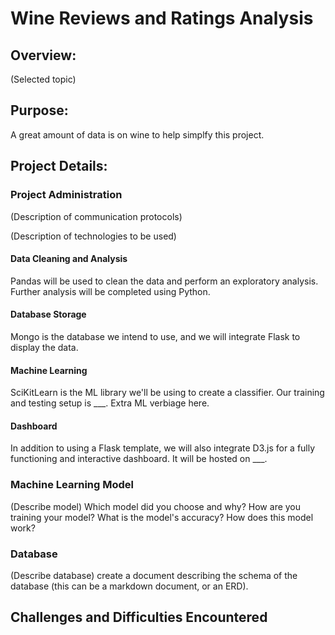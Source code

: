 # Wine Reviews and Ratings Analysis

## Overview:
(Selected topic)

## Purpose:
A great amount of data is on wine to help simplfy this project.


## Project Details:

### Project Administration
(Description of communication protocols)

(Description of technologies to be used)
#### Data Cleaning and Analysis
Pandas will be used to clean the data and perform an exploratory analysis. Further analysis will be completed using Python.

#### Database Storage
Mongo is the database we intend to use, and we will integrate Flask to display the data.

#### Machine Learning
SciKitLearn is the ML library we'll be using to create a classifier. Our training and testing setup is ___. Extra ML verbiage here.

#### Dashboard
In addition to using a Flask template, we will also integrate D3.js for a fully functioning and interactive dashboard. It will be hosted on ___.


### Machine Learning Model
(Describe model)
Which model did you choose and why?
How are you training your model?
What is the model's accuracy?
How does this model work?


### Database
(Describe database)
create a document describing the schema of the database (this can be a markdown document, or an ERD).



## Challenges and Difficulties Encountered
